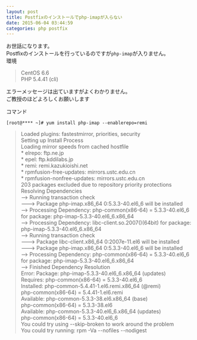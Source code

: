 ```yaml
---
layout: post
title: Postfixのインストールでphp-imapが入らない
date: 2015-06-04 03:44:59
categories: php postfix
---
```

<p>お世話になります。<br>
Postfixのインストールを行っているのですが<code>php-imap</code>が入りません。<br>
環境</p>

<blockquote>
  <p>CentOS 6.6<br>
  PHP 5.4.41 (cli)</p>
</blockquote>

<p>エラーメッセージは出ていますがよくわかりません。<br>
ご教授のほどよろしくお願いします</p>

<p>コマンド</p>

```
[root@**** ~]# yum install php-imap --enablerepo=remi
```

<blockquote>
  <p>Loaded plugins: fastestmirror, priorities, security<br>
  Setting up Install Process<br>
  Loading mirror speeds from cached hostfile<br>
   * elrepo: ftp.ne.jp<br>
   * epel: ftp.kddilabs.jp<br>
   * remi: remi.kazukioishi.net<br>
   * rpmfusion-free-updates: mirrors.ustc.edu.cn<br>
   * rpmfusion-nonfree-updates: mirrors.ustc.edu.cn<br>
  203 packages excluded due to repository priority protections<br>
  Resolving Dependencies<br>
  --> Running transaction check<br>
  ---> Package php-imap.x86_64 0:5.3.3-40.el6_6 will be installed<br>
  --> Processing Dependency: php-common(x86-64) = 5.3.3-40.el6_6 for package: php-imap-5.3.3-40.el6_6.x86_64<br>
  --> Processing Dependency: libc-client.so.2007()(64bit) for package: php-imap-5.3.3-40.el6_6.x86_64<br>
  --> Running transaction check<br>
  ---> Package libc-client.x86_64 0:2007e-11.el6 will be installed<br>
  ---> Package php-imap.x86_64 0:5.3.3-40.el6_6 will be installed<br>
  --> Processing Dependency: php-common(x86-64) = 5.3.3-40.el6_6 for package: php-imap-5.3.3-40.el6_6.x86_64<br>
  --> Finished Dependency Resolution<br>
  Error: Package: php-imap-5.3.3-40.el6_6.x86_64 (updates)<br>
             Requires: php-common(x86-64) = 5.3.3-40.el6_6<br>
             Installed: php-common-5.4.41-1.el6.remi.x86_64 (@remi)<br>
                 php-common(x86-64) = 5.4.41-1.el6.remi<br>
             Available: php-common-5.3.3-38.el6.x86_64 (base)<br>
                 php-common(x86-64) = 5.3.3-38.el6<br>
             Available: php-common-5.3.3-40.el6_6.x86_64 (updates)<br>
                 php-common(x86-64) = 5.3.3-40.el6_6<br>
   You could try using --skip-broken to work around the problem<br>
   You could try running: rpm -Va --nofiles --nodigest</p>
</blockquote>
